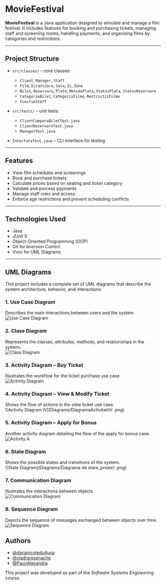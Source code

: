 # MovieFestival

**MovieFestival** is a Java application designed to simulate and manage a film festival. It includes features for booking and purchasing tickets, managing staff and screening rooms, handling payments, and organizing films by categories and restrictions.

---

## Project Structure

- `src/classes/` – core classes:
    - `Client`, `Manager`, `Staff`
    - `Film`, `Ecranizare`, `Sala`, `Zi`, `Zone`
    - `Bilet`, `Rezervare`, `Plata`, `MetodaPlata`, `StatusPlata`, `StatusRezervare`
    - `CategorieBilet`, `CategoriiFilme`, `RestrictiiFilme`
    - `FunctieStaff`

- `src/tests/` – unit tests:
    - `ClientCumparaBiletTest.java`
    - `ClientRezervareTest.java`
    - `ManagerTest.java`

- `InterfataTest.java` – CLI interface for testing
---
## Features

- View film schedules and screenings
- Book and purchase tickets
- Calculate prices based on seating and ticket category
- Validate and process payments
- Manage staff roles and access
- Enforce age restrictions and prevent scheduling conflicts

---

## Technologies Used

- Java 
- JUnit 5
- Object-Oriented Programming (OOP)
- Git for bversion Control
- Visio for UML Diagrams

---

## UML Diagrams

This project includes a complete set of UML diagrams that describe the system architecture, behavior, and interactions:

### 1. Use Case Diagram
Describes the main interactions between users and the system.  
![Use Case Diagram](Diagrams/DiagramaCazuriUtilizareProiect.png)

### 2. Class Diagram
Represents the classes, attributes, methods, and relationships in the system.  
![Class Diagram](Diagrams/DiagramaClaseProiect.png)

### 3. Activity Diagram – Buy Ticket
Illustrates the workflow for the ticket purchase use case.  
![Activity Diagram](Diagrams/DiagramaActivitatiCumparaBilet.png)

### 4. Activity Diagram – View & Modify Ticket
Shows the flow of actions in the view ticket use case.  
![Activity Diagram IV](Diagrams/DiagramaActivitatiIV .png)

### 5. Activity Diagram – Apply for Bonus
Another activity diagram detailing the flow of the apply for bonus case.
![Activity A](Diagrams/DiagramaDeActivitatiA.jpg)

### 6. State Diagram
Shows the possible states and transitions of the system.  
![State Diagram](Diagrams/Diagrama de stare_proiect .png)

### 7. Communication Diagram
Illustrates the interactions between objects.  
![Communication Diagram](Diagrams/DiagramaDeComunicareA.png)

### 8. Sequence Diagram
Depicts the sequence of messages exchanged between objects over time.  
![Sequence Diagram](Diagrams/DiagramaSecventialaProiect.png)

## Authors
- [@darianicoleduduna](https://github.com/darianicoleduduna)
- [@vladraresenache](https://github.com/vladraresenache)
- [@PaunAlexandra](https://github.com/PaunAlexandra)

This project was developed as part of the *Software Systems Engineering* course.

